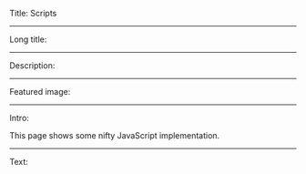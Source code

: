Title: Scripts

----

Long title:

----

Description:

----

Featured image:

----

Intro:

This page shows some nifty JavaScript implementation.

----

Text:
